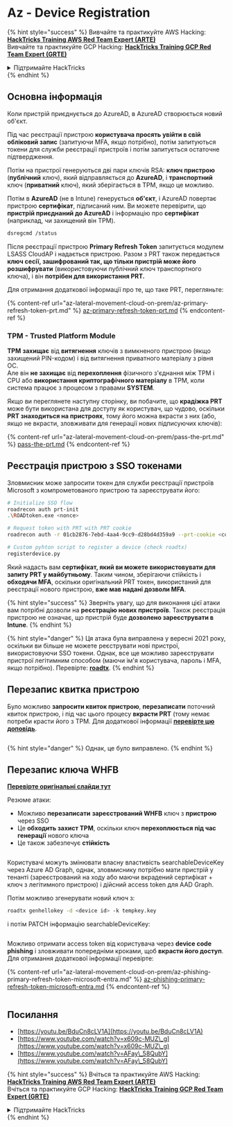 # Az - Device Registration

{% hint style="success" %}
Вивчайте та практикуйте AWS Hacking:<img src="/.gitbook/assets/image.png" alt="" data-size="line">[**HackTricks Training AWS Red Team Expert (ARTE)**](https://training.hacktricks.xyz/courses/arte)<img src="/.gitbook/assets/image.png" alt="" data-size="line">\
Вивчайте та практикуйте GCP Hacking: <img src="/.gitbook/assets/image (2).png" alt="" data-size="line">[**HackTricks Training GCP Red Team Expert (GRTE)**<img src="/.gitbook/assets/image (2).png" alt="" data-size="line">](https://training.hacktricks.xyz/courses/grte)

<details>

<summary>Підтримайте HackTricks</summary>

* Перевірте [**плани підписки**](https://github.com/sponsors/carlospolop)!
* **Приєднуйтесь до** 💬 [**групи Discord**](https://discord.gg/hRep4RUj7f) або [**групи telegram**](https://t.me/peass) або **слідкуйте** за нами на **Twitter** 🐦 [**@hacktricks\_live**](https://twitter.com/hacktricks\_live)**.**
* **Діліться хакерськими трюками, подаючи PR до** [**HackTricks**](https://github.com/carlospolop/hacktricks) та [**HackTricks Cloud**](https://github.com/carlospolop/hacktricks-cloud) репозиторіїв на github.

</details>
{% endhint %}

## Основна інформація

Коли пристрій приєднується до AzureAD, в AzureAD створюється новий об'єкт.

Під час реєстрації пристрою **користувача просять увійти в свій обліковий запис** (запитуючи MFA, якщо потрібно), потім запитуються токени для служби реєстрації пристроїв і потім запитується остаточне підтвердження.

Потім на пристрої генеруються дві пари ключів RSA: **ключ пристрою** (**публічний** ключ), який відправляється до **AzureAD**, і **транспортний** ключ (**приватний** ключ), який зберігається в TPM, якщо це можливо.

Потім в **AzureAD** (не в Intune) генерується **об'єкт**, і AzureAD повертає пристрою **сертифікат**, підписаний ним. Ви можете перевірити, що **пристрій приєднаний до AzureAD** і інформацію про **сертифікат** (наприклад, чи захищений він TPM).
```bash
dsregcmd /status
```
Після реєстрації пристрою **Primary Refresh Token** запитується модулем LSASS CloudAP і надається пристрою. Разом з PRT також передається **ключ сесії, зашифрований так, що тільки пристрій може його розшифрувати** (використовуючи публічний ключ транспортного ключа), і він **потрібен для використання PRT.**

Для отримання додаткової інформації про те, що таке PRT, перегляньте:

{% content-ref url="az-lateral-movement-cloud-on-prem/az-primary-refresh-token-prt.md" %}
[az-primary-refresh-token-prt.md](az-lateral-movement-cloud-on-prem/az-primary-refresh-token-prt.md)
{% endcontent-ref %}

### TPM - Trusted Platform Module

**TPM** **захищає** від **витягнення** ключів з вимкненого пристрою (якщо захищений PIN-кодом) і від витягнення приватного матеріалу з рівня ОС.\
Але він **не захищає** від **перехоплення** фізичного з'єднання між TPM і CPU або **використання криптографічного матеріалу** в TPM, коли система працює з процесом з правами **SYSTEM**.

Якщо ви переглянете наступну сторінку, ви побачите, що **крадіжка PRT** може бути використана для доступу як користувач, що чудово, оскільки **PRT знаходиться на пристроях**, тому його можна вкрасти з них (або, якщо не вкрасти, зловживати для генерації нових підписуючих ключів):

{% content-ref url="az-lateral-movement-cloud-on-prem/pass-the-prt.md" %}
[pass-the-prt.md](az-lateral-movement-cloud-on-prem/pass-the-prt.md)
{% endcontent-ref %}

## Реєстрація пристрою з SSO токенами

Зловмисник може запросити токен для служби реєстрації пристроїв Microsoft з компрометованого пристрою та зареєструвати його:
```bash
# Initialize SSO flow
roadrecon auth prt-init
.\ROADtoken.exe <nonce>

# Request token with PRT with PRT cookie
roadrecon auth -r 01cb2876-7ebd-4aa4-9cc9-d28bd4d359a9 --prt-cookie <cookie>

# Custom pyhton script to register a device (check roadtx)
registerdevice.py
```
Який надасть вам **сертифікат, який ви можете використовувати для запиту PRT у майбутньому**. Таким чином, зберігаючи стійкість і **обходячи MFA**, оскільки оригінальний PRT токен, використаний для реєстрації нового пристрою, **вже мав надані дозволи MFA**.

{% hint style="success" %}
Зверніть увагу, що для виконання цієї атаки вам потрібні дозволи на **реєстрацію нових пристроїв**. Також реєстрація пристрою не означає, що пристрій буде **дозволено зареєструвати в Intune**.
{% endhint %}

{% hint style="danger" %}
Ця атака була виправлена у вересні 2021 року, оскільки ви більше не можете реєструвати нові пристрої, використовуючи SSO токени. Однак, все ще можливо зареєструвати пристрої легітимним способом (маючи ім'я користувача, пароль і MFA, якщо потрібно). Перевірте: [**roadtx**](https://github.com/carlospolop/hacktricks-cloud/blob/master/pentesting-cloud/azure-security/az-lateral-movement-cloud-on-prem/az-roadtx-authentication.md).
{% endhint %}

## Перезапис квитка пристрою

Було можливо **запросити квиток пристрою**, **перезаписати** поточний квиток пристрою, і під час цього процесу **вкрасти PRT** (тому немає потреби красти його з TPM. Для додаткової інформації [**перевірте цю доповідь**](https://youtu.be/BduCn8cLV1A).

<figure><img src="../../.gitbook/assets/image (32).png" alt=""><figcaption></figcaption></figure>

{% hint style="danger" %}
Однак, це було виправлено.
{% endhint %}

## Перезапис ключа WHFB

[**Перевірте оригінальні слайди тут**](https://dirkjanm.io/assets/raw/Windows%20Hello%20from%20the%20other%20side\_nsec\_v1.0.pdf)

Резюме атаки:

* Можливо **перезаписати** **зареєстрований WHFB** ключ з **пристрою** через SSO
* Це **обходить захист TPM**, оскільки ключ **перехоплюється під час генерації** нового ключа
* Це також забезпечує **стійкість**

<figure><img src="../../.gitbook/assets/image (34).png" alt=""><figcaption></figcaption></figure>

Користувачі можуть змінювати власну властивість searchableDeviceKey через Azure AD Graph, однак, зловмиснику потрібно мати пристрій у тенанті (зареєстрований на ходу або маючи вкрадений сертифікат + ключ з легітимного пристрою) і дійсний access token для AAD Graph.

Потім можливо згенерувати новий ключ з:
```bash
roadtx genhellokey -d <device id> -k tempkey.key
```
і потім PATCH інформацію searchableDeviceKey:

<figure><img src="../../.gitbook/assets/image (36).png" alt=""><figcaption></figcaption></figure>

Можливо отримати access token від користувача через **device code phishing** і зловживати попередніми кроками, щоб **вкрасти його доступ**. Для отримання додаткової інформації перевірте:

{% content-ref url="az-lateral-movement-cloud-on-prem/az-phishing-primary-refresh-token-microsoft-entra.md" %}
[az-phishing-primary-refresh-token-microsoft-entra.md](az-lateral-movement-cloud-on-prem/az-phishing-primary-refresh-token-microsoft-entra.md)
{% endcontent-ref %}

<figure><img src="../../.gitbook/assets/image (37).png" alt=""><figcaption></figcaption></figure>

## Посилання

* [https://youtu.be/BduCn8cLV1A](https://youtu.be/BduCn8cLV1A)
* [https://www.youtube.com/watch?v=x609c-MUZ\_g](https://www.youtube.com/watch?v=x609c-MUZ\_g)
* [https://www.youtube.com/watch?v=AFay\_58QubY](https://www.youtube.com/watch?v=AFay\_58QubY)

{% hint style="success" %}
Вчіться та практикуйте AWS Hacking:<img src="/.gitbook/assets/image.png" alt="" data-size="line">[**HackTricks Training AWS Red Team Expert (ARTE)**](https://training.hacktricks.xyz/courses/arte)<img src="/.gitbook/assets/image.png" alt="" data-size="line">\
Вчіться та практикуйте GCP Hacking: <img src="/.gitbook/assets/image (2).png" alt="" data-size="line">[**HackTricks Training GCP Red Team Expert (GRTE)**<img src="/.gitbook/assets/image (2).png" alt="" data-size="line">](https://training.hacktricks.xyz/courses/grte)

<details>

<summary>Підтримайте HackTricks</summary>

* Перевірте [**плани підписки**](https://github.com/sponsors/carlospolop)!
* **Приєднуйтесь до** 💬 [**групи Discord**](https://discord.gg/hRep4RUj7f) або [**групи telegram**](https://t.me/peass) або **слідкуйте** за нами у **Twitter** 🐦 [**@hacktricks\_live**](https://twitter.com/hacktricks\_live)**.**
* **Діліться хакерськими трюками, подаючи PR до** [**HackTricks**](https://github.com/carlospolop/hacktricks) та [**HackTricks Cloud**](https://github.com/carlospolop/hacktricks-cloud) репозиторіїв на github.

</details>
{% endhint %}
